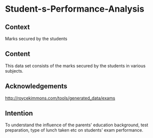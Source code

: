 # Student-s-Performance-Analysis

## Context
Marks secured by the students

## Content
This data set consists of the marks secured by the students in various subjects.

## Acknowledgements
http://roycekimmons.com/tools/generated_data/exams

## Intention
To understand the influence of the parents' education background, test preparation, type of lunch taken etc on students' exam performance.
